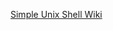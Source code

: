 [Simple Unix Shell Wiki](https://hconnect.hanyang.ac.kr/2018_ELE3021_12783/2018_ELE3021_2014005123/wikis/simple-unix-shell)
